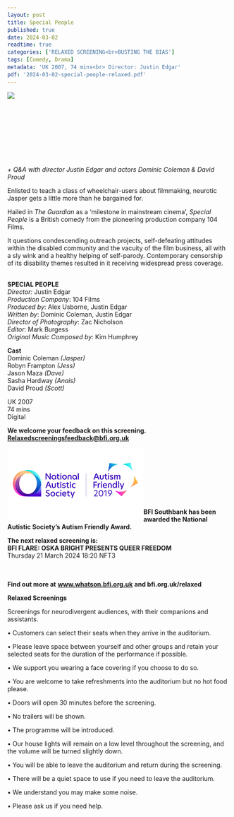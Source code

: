 ```yaml
---
layout: post
title: Special People
published: true
date: 2024-03-02
readtime: true
categories: ['RELAXED SCREENING<br>BUSTING THE BIAS']
tags: [Comedy, Drama]
metadata: 'UK 2007, 74 mins<br> Director: Justin Edgar'
pdf: '2024-03-02-special-people-relaxed.pdf'
---
```


<img style="float: left;" src="/img/SP.png"><br><br><br><br><br><br><br><br><br>


_+ Q&A with director Justin Edgar and actors Dominic Coleman & David Proud_

Enlisted to teach a class of wheelchair-users about filmmaking, neurotic Jasper gets a little more than he bargained for.

Hailed in _The Guardian_ as a ‘milestone in mainstream cinema’, _Special People_ is a British comedy from the pioneering production company 104 Films.

It questions condescending outreach projects, self-defeating attitudes within the disabled community and the vacuity of the film business, all with a sly wink and a healthy helping of self-parody. Contemporary censorship of its disability themes resulted in it receiving widespread press coverage.  
<br>

**SPECIAL PEOPLE**  
_Director:_ Justin Edgar  
_Production Company_: 104 Films  
_Produced by_: Alex Usborne, Justin Edgar  
_Written by_: Dominic Coleman, Justin Edgar  
_Director of Photography_: Zac Nicholson  
_Editor_: Mark Burgess  
_Original Music Composed by_: Kim Humphrey  

**Cast**  
Dominic Coleman _(Jasper)_  
Robyn Frampton _(Jess)_  
Jason Maza _(Dave)_  
Sasha Hardway _(Anais)_  
David Proud _(Scott)_

UK 2007  
74 mins  
Digital  


**We welcome your feedback on this screening. Relaxedscreeningsfeedback@bfi.org.uk**


<img style="float: left;" src="/img/autistic_society.png"><br><br><br><br><br><br><br><br>
**BFI Southbank has been awarded the National Autistic Society’s Autism Friendly Award.**


**The next relaxed screening is:**<br> 
**BFI FLARE: OSKA BRIGHT PRESENTS QUEER FREEDOM**<br>
Thursday 21 March 2024 18:20 NFT3<br>
<br><br>


**Find out more at**
**www.whatson.bfi.org.uk**
**and bfi.org.uk/relaxed**
<br>

**Relaxed Screenings**

Screenings for neurodivergent audiences, with their companions and assistants.

• Customers can select their seats when they arrive in the auditorium. 

• Please leave space between yourself and other groups and retain your selected seats for the duration of the performance if possible.

• We support you wearing a face covering if you choose to do so.

• You are welcome to take refreshments into the auditorium but no hot food please.

• Doors will open 30 minutes before the screening.

• No trailers will be shown.

• The programme will be introduced.

• Our house lights will remain on a low level throughout the screening, and the volume will be turned slightly down.

• You will be able to leave the auditorium and return during the screening.

• There will be a quiet space to use if you need to leave the auditorium.

• We understand you may make some noise.

• Please ask us if you need help.
<!--stackedit_data:
eyJoaXN0b3J5IjpbMTQ4NjIwMDMwNF19
-->
